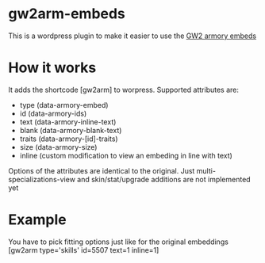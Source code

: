 # gw2arm-embeds

This is a wordpress plugin to make it easier to use the [GW2 armory embeds](https://github.com/madou/armory-embeds)

# How it works

It adds the shortcode [gw2arm] to worpress. Supported attributes are:

- type (data-armory-embed)
- id (data-armory-ids)
- text (data-armory-inline-text)
- blank (data-armory-blank-text)
- traits (data-armory-[id]-traits)
- size (data-armory-size)
- inline (custom modification to view an embeding in line with text)

Options of the attributes are identical to the original. Just multi-specializations-view and skin/stat/upgrade additions are not implemented yet

# Example

You have to pick fitting options just like for the original embeddings
[gw2arm type='skills' id=5507 text=1 inline=1]

